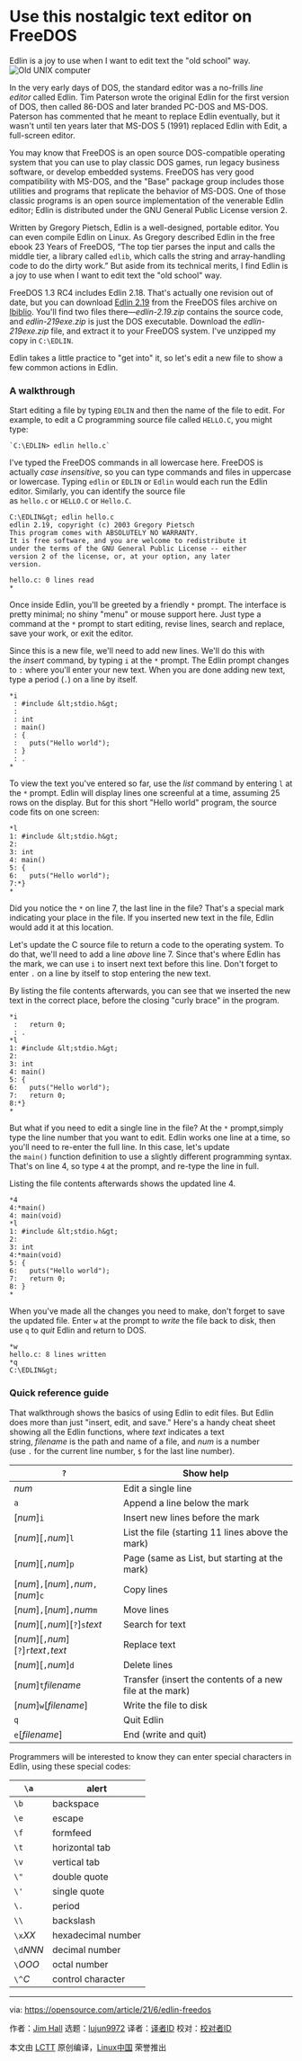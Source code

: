 [#]: subject: (Use this nostalgic text editor on FreeDOS)
[#]: via: (https://opensource.com/article/21/6/edlin-freedos)
[#]: author: (Jim Hall https://opensource.com/users/jim-hall)
[#]: collector: (lujun9972)
[#]: translator: ( )
[#]: reviewer: ( )
[#]: publisher: ( )
[#]: url: ( )

Use this nostalgic text editor on FreeDOS
======
Edlin is a joy to use when I want to edit text the "old school" way.
![Old UNIX computer][1]

In the very early days of DOS, the standard editor was a no-frills _line editor_ called Edlin. Tim Paterson wrote the original Edlin for the first version of DOS, then called 86-DOS and later branded PC-DOS and MS-DOS. Paterson has commented that he meant to replace Edlin eventually, but it wasn't until ten years later that MS-DOS 5 (1991) replaced Edlin with Edit, a full-screen editor.

You may know that FreeDOS is an open source DOS-compatible operating system that you can use to play classic DOS games, run legacy business software, or develop embedded systems. FreeDOS has very good compatibility with MS-DOS, and the "Base" package group includes those utilities and programs that replicate the behavior of MS-DOS. One of those classic programs is an open source implementation of the venerable Edlin editor; Edlin is distributed under the GNU General Public License version 2.

Written by Gregory Pietsch, Edlin is a well-designed, portable editor. You can even compile Edlin on Linux. As Gregory described Edlin in the free ebook 23 Years of FreeDOS, “The top tier parses the input and calls the middle tier, a library called `edlib`, which calls the string and array-handling code to do the dirty work.” But aside from its technical merits, I find Edlin is a joy to use when I want to edit text the "old school" way.

FreeDOS 1.3 RC4 includes Edlin 2.18. That's actually one revision out of date, but you can download [Edlin 2.19][2] from the FreeDOS files archive on [Ibiblio][3]. You'll find two files there—_edlin-2.19.zip_ contains the source code, and _edlin-219exe.zip_ is just the DOS executable. Download the _edlin-219exe.zip_ file, and extract it to your FreeDOS system. I've unzipped my copy in `C:\EDLIN`.

Edlin takes a little practice to "get into" it, so let's edit a new file to show a few common actions in Edlin.

### A walkthrough

Start editing a file by typing `EDLIN` and then the name of the file to edit. For example, to edit a C programming source file called `HELLO.C`, you might type:


```
`C:\EDLIN> edlin hello.c`
```

I've typed the FreeDOS commands in all lowercase here. FreeDOS is actually _case insensitive_, so you can type commands and files in uppercase or lowercase. Typing `edlin` or `EDLIN` or `Edlin` would each run the Edlin editor. Similarly, you can identify the source file as `hello.c` or `HELLO.C` or `Hello.C`.


```
C:\EDLIN&gt; edlin hello.c
edlin 2.19, copyright (c) 2003 Gregory Pietsch
This program comes with ABSOLUTELY NO WARRANTY.
It is free software, and you are welcome to redistribute it
under the terms of the GNU General Public License -- either
version 2 of the license, or, at your option, any later
version.

hello.c: 0 lines read
*
```

Once inside Edlin, you'll be greeted by a friendly `*` prompt. The interface is pretty minimal; no shiny "menu" or mouse support here. Just type a command at the `*` prompt to start editing, revise lines, search and replace, save your work, or exit the editor.

Since this is a new file, we'll need to add new lines. We'll do this with the _insert_ command, by typing `i` at the `*` prompt. The Edlin prompt changes to `:` where you'll enter your new text. When you are done adding new text, type a period (`.`) on a line by itself.


```
*i
 : #include &lt;stdio.h&gt;
 :
 : int
 : main()
 : {
 :   puts("Hello world");
 : }
 : .
*
```

To view the text you've entered so far, use the _list_ command by entering `l` at the `*` prompt. Edlin will display lines one screenful at a time, assuming 25 rows on the display. But for this short "Hello world" program, the source code fits on one screen:


```
*l
1: #include &lt;stdio.h&gt;
2:
3: int
4: main()
5: {
6:   puts("Hello world");
7:*}
*
```

Did you notice the `*` on line 7, the last line in the file? That's a special mark indicating your place in the file. If you inserted new text in the file, Edlin would add it at this location.

Let's update the C source file to return a code to the operating system. To do that, we'll need to add a line _above_ line 7. Since that's where Edlin has the mark, we can use `i` to insert next text before this line. Don't forget to enter `.` on a line by itself to stop entering the new text.

By listing the file contents afterwards, you can see that we inserted the new text in the correct place, before the closing "curly brace" in the program.


```
*i
 :   return 0;
 : .
*l
1: #include &lt;stdio.h&gt;
2:
3: int
4: main()
5: {
6:   puts("Hello world");
7:   return 0;
8:*}
*
```

But what if you need to edit a single line in the file? At the `*` prompt,simply type the line number that you want to edit. Edlin works one line at a time, so you'll need to re-enter the full line. In this case, let's update the `main()` function definition to use a slightly different programming syntax. That's on line 4, so type `4` at the prompt, and re-type the line in full.

Listing the file contents afterwards shows the updated line 4.


```
*4
4:*main()
4: main(void)
*l
1: #include &lt;stdio.h&gt;
2:
3: int
4:*main(void)
5: {
6:   puts("Hello world");
7:   return 0;
8: }
*
```

When you've made all the changes you need to make, don't forget to save the updated file. Enter `w` at the prompt to _write_ the file back to disk, then use `q` to _quit_ Edlin and return to DOS.


```
*w
hello.c: 8 lines written
*q
C:\EDLIN&gt;
```

### Quick reference guide

That walkthrough shows the basics of using Edlin to edit files. But Edlin does more than just "insert, edit, and save." Here's a handy cheat sheet showing all the Edlin functions, where _text_ indicates a text string, _filename_ is the path and name of a file, and _num_ is a number (use `.` for the current line number, `$` for the last line number).

`?` | Show help
---|---
_num_ | Edit a single line
`a` | Append a line below the mark
[_num_]`i` | Insert new lines before the mark
[_num_][`,`_num_]`l` | List the file (starting 11 lines above the mark)
[_num_][`,`_num_]`p` | Page (same as List, but starting at the mark)
[_num_]`,`[_num_]`,`_num_`,`[_num_]`c` | Copy lines
[_num_]`,`[_num_]`,`_num_`m` | Move lines
[_num_][`,`_num_][`?`]`s`_text_ | Search for text
[_num_][`,`_num_][`?`]`r`_text_`,`_text_ | Replace text
[_num_][`,`_num_]`d` | Delete lines
[_num_]`t`_filename_ | Transfer (insert the contents of a new file at the mark)
[_num_]`w`[_filename_] | Write the file to disk
`q` | Quit Edlin
`e`[_filename_] | End (write and quit)

Programmers will be interested to know they can enter special characters in Edlin, using these special codes:

`\a` | alert
---|---
`\b` | backspace
`\e` | escape
`\f` | formfeed
`\t` | horizontal tab
`\v` | vertical tab
`\"` | double quote
`\'` | single quote
`\.` | period
`\\` | backslash
`\x`_XX_ | hexadecimal number
`\d`_NNN_ | decimal number
`\`_OOO_ | octal number
`\^`_C_ | control character

--------------------------------------------------------------------------------

via: https://opensource.com/article/21/6/edlin-freedos

作者：[Jim Hall][a]
选题：[lujun9972][b]
译者：[译者ID](https://github.com/译者ID)
校对：[校对者ID](https://github.com/校对者ID)

本文由 [LCTT](https://github.com/LCTT/TranslateProject) 原创编译，[Linux中国](https://linux.cn/) 荣誉推出

[a]: https://opensource.com/users/jim-hall
[b]: https://github.com/lujun9972
[1]: https://opensource.com/sites/default/files/styles/image-full-size/public/lead-images/retro_old_unix_computer.png?itok=SYAb2xoW (Old UNIX computer)
[2]: https://www.ibiblio.org/pub/micro/pc-stuff/freedos/files/dos/edlin/2.19/
[3]: https://www.ibiblio.org/
